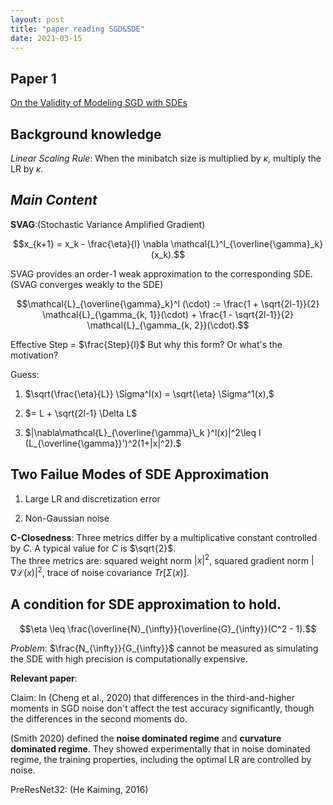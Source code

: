 ```yaml
---
layout: post
title: "paper reading SGD&SDE"
date: 2021-03-15
---
```


## Paper 1

[On the Validity of Modeling SGD with SDEs](https://arxiv.org/abs/2102.12470)

## Background knowledge

_Linear Scaling Rule_: When the minibatch size is multiplied by $\kappa$, multiply the LR by $\kappa$.

## _Main Content_

**SVAG**:(Stochastic Variance Amplified Gradient)

$$x_{k+1} = x_k - \frac{\eta}{l} \nabla \mathcal{L}^l_{\overline{\gamma}_k} (x_k).$$

SVAG provides an order-1 weak approximation to the corresponding SDE. (SVAG converges weakly to the SDE)

$$\mathcal{L}_{\overline{\gamma}_k}^l (\cdot) := \frac{1 + \sqrt{2l-1}}{2} \mathcal{L}_{\gamma_{k, 1}}(\cdot) + \frac{1 - \sqrt{2l-1}}{2} \mathcal{L}_{\gamma_{k, 2}}(\cdot).$$

Effective Step = $\frac{Step}{l}$ But why this form? Or what's the motivation?

Guess:

1. $\sqrt{\frac{\eta}{L}} \Sigma^l(x) = \sqrt{\eta} \Sigma^1(x),$

2. $= L + \sqrt{2l-1} \Delta L$

3. $|\nabla\mathcal{L}_{\overline{\gamma}\_k }^l(x)|^2\leq l (L_{\overline{\gamma}}')^2(1+|x|^2).$

## Two Failue Modes of SDE Approximation

1. Large LR and discretization error

2. Non-Gaussian noise

**C-Closedness**: Three metrics differ by a multiplicative constant controlled by $C$. A typical value for $C$ is $\sqrt{2}$. <br>
The three metrics are: squared weight norm $|x|^2$, squared gradient norm $|\nabla \mathcal{L}(x)|^2$, trace of noise covariance $Tr[\Sigma(x)]$.

## A condition for SDE approximation to hold.

$$\eta \leq \frac{\overline{N}_{\infty}}{\overline{G}_{\infty}}(C^2 - 1).$$

_Problem_: $\frac{N_{\infty}}{G_{\infty}}$ cannot be measured as simulating the SDE with high precision is computationally expensive.

**Relevant paper**:

Claim: In (Cheng et al., 2020) that differences in the third-and-higher moments in SGD noise don't affect the test accuracy significantly, though the differences in the second moments do.

(Smith 2020) defined the **noise dominated regime** and **curvature dominated regime**. They showed experimentally that in noise dominated regime, the training properties, including the optimal LR are controlled by noise.

PreResNet32: (He Kaiming, 2016)
